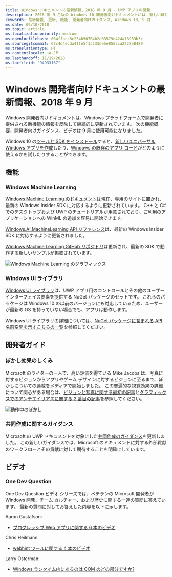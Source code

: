 ```yaml
---
title: Windows ドキュメントの最新情報、2018 年 9 月 - UWP アプリの開発
description: 2018 年 9 月版の Windows 10 開発者向けドキュメントには、新しい機能、ビデオ、サンプル、開発者向けガイダンスが追加されました。
keywords: 最新情報, 更新, 機能, 開発者向けガイダンス, Windows 10, 9 月
ms.date: 09/10/2018
ms.topic: article
ms.localizationpriority: medium
ms.openlocfilehash: 064ffbcc8c254b50704b2e63579e424a78933b3c
ms.sourcegitcommit: 67c4d4ecda4ffe5f1a233de5e8555ca2228e8489
ms.translationtype: HT
ms.contentlocale: ja-JP
ms.lasthandoff: 11/19/2020
ms.locfileid: "94933167"
---
```

# <a name="whats-new-in-the-windows-developer-docs-in-september-2018"></a>Windows 開発者向けドキュメントの最新情報、2018 年 9 月

Windows 開発者向けドキュメントは、Windows プラットフォームで開発者に提供される新機能の情報を反映して継続的に更新されています。 次の機能概要、開発者向けガイダンス、ビデオは 9 月に使用可能になりました。

Windows 10 の[ツールと SDK をインストール](https://developer.microsoft.com/windows/downloads#_blank)すると、[新しいユニバーサル Windows アプリを作成](../get-started/create-uwp-apps.md)したり、[Windows の既存のアプリ コード](../porting/index.md)がどのように使えるかを試したりすることができます。

## <a name="features"></a>機能

### <a name="windows-machine-learning"></a>Windows Machine Learning

[Windows Machine Learning のドキュメント](/windows/ai/)は現在、専用のサイトに置かれ、最新の Windows Insider SDK に対応するように更新されています。 C++ と C# でのデスクトップおよび UWP のチュートリアルが用意されており、ご利用のアプリケーションへの WinML の追加を容易に開始できます。

[Windows.AI.MachineLearning API リファレンス](/uwp/api/windows.ai.machinelearning)は、最新の Windows Insider SDK に対応するように更新されました。

[Windows Machine Learning GitHub リポジトリ](https://github.com/Microsoft/Windows-Machine-Learning)は更新され、最新の SDK で動作する新しいサンプルが掲載されています。

![Windows Machine Learning のグラフィックス](images/winml-graphic.png)

### <a name="windows-ui-library"></a>Windows UI ライブラリ

[Windows UI ライブラリ](/uwp/toolkits/winui/)は、UWP アプリ用のコントロールとその他のユーザー インターフェイス要素を提供する NuGet パッケージのセットです。 これらのパッケージは Windows 10 の以前のバージョンにも対応しているため、ユーザーが最新の OS を持っていない場合でも、アプリは動作します。

Windows UI ライブラリの詳細については、[NuGet パッケージに含まれる API 名前空間を示すこちらの一覧](/windows/winui/api/)を参照してください。

## <a name="developer-guidance"></a>開発者ガイド

### <a name="how-blur-effects-work"></a>ぼかし効果のしくみ

Microsoft のライターの一人で、高い評価を得ている Mike Jacobs は、写真に対するビジョンからアプリやゲーム デザインに対するビジョンに至るまで、ぼかしについての連載をメディアで開始しました。 この普遍的な視覚効果の詳細について関心がある場合は、[ビジョンと写真に関する最初の記事](https://medium.com/microsoft-design/science-in-the-system-how-blur-effects-work-8b0590996e09)と[グラフィックスでのアンチエイリアスに関する 2 番目の記事](https://medium.com/microsoft-design/science-in-the-system-how-blur-effects-work-part-2-c5589a738515)を参照してください。

![動作中のぼかし](images/blur-example.jpg)

### <a name="contributing-guidance"></a>共同作成に関するガイダンス

Microsoft の UWP ドキュメントを対象にした[共同作成のガイダンス](https://github.com/MicrosoftDocs/windows-uwp/blob/docs/CONTRIBUTING.md)を更新しました。 この新しいガイダンスでは、Microsoft のドキュメントに対する外部貢献のワークフローとその貢献に対して期待することを明確にしています。

## <a name="videos"></a>ビデオ

### <a name="one-dev-question"></a>One Dev Question

One Dev Question ビデオ シリーズでは、ベテランの Microsoft 開発者が Windows 開発、チーム カルチャー、および歴史に関する一連の質問に答えています。 最新の質問に対してお答えした内容を以下に示します。

Aaron Gustafson: 

* [プログレッシブ Web アプリに関する 6 本のビデオ](https://www.youtube.com/playlist?list=PLWs4_NfqMtoyPHoI-CIB71mEq-om6m35I)

Chris Heilmann

* [webhint ツールに関する 4 本のビデオ](https://www.youtube.com/watch?v=eXfmxmiA00Y&list=PLWs4_NfqMtow00LM-vgyECAlMDxx84Q2v)

Larry Osterman: 

* [Windows ランタイム内にあるのは COM のどの部分ですか?](https://youtu.be/_nsMjHqRn1w)